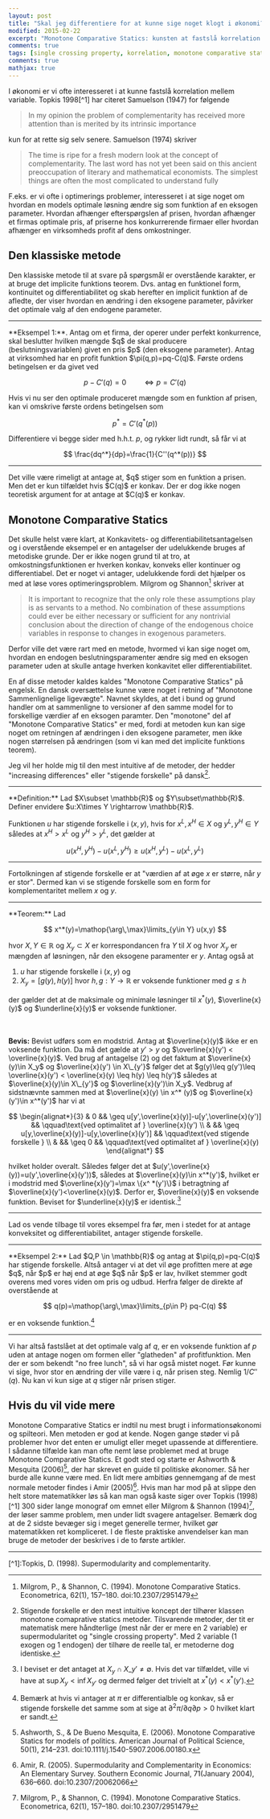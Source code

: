 ```yaml
---
layout: post
title: "Skal jeg differentiere for at kunne sige noget klogt i økonomi?"
modified: 2015-02-22
excerpt: "Monotone Comparative Statics: kunsten at fastslå korrelation under 'svagere' antagelser"
comments: true
tags: [single crossing property, korrelation, monotone comparative statics, economic methods, danish ]
comments: true
mathjax: true
---
```


I økonomi er vi ofte interesseret i at kunne fastslå korrelation mellem variable. Topkis 1998[^1] har citeret Samuelson (1947) for følgende

> In my opinion the problem of complementarity has received more attention than is merited by its intrinsic importance

kun for at rette sig selv senere. Samuelson (1974) skriver

> The time is ripe for a fresh modern look at the concept of complementarity. The last word has not yet been said on this ancient preoccupation of literary and mathematical economists. The simplest things are often the most complicated to understand fully

F.eks. er vi ofte i optimerings problemer, interesseret i at sige noget om hvordan en models optimale løsning ændre sig som funktion af en eksogen parameter. Hvordan afhænger efterspørgslen af prisen, hvordan afhænger et firmas optimale pris, af priserne hos konkurrerende firmaer eller hvordan afhænger en virksomheds profit af dens omkostninger.

## Den klassiske metode

Den klassiske metode til at svare på spørgsmål er overstående karakter, er at bruge det implicite funktions teorem. Dvs. antag en funktionel form, kontinuitet og differentiabilitet og skab herefter en implicit funktion af de afledte, der viser hvordan en ændring i den eksogene parameter, påvirker det optimale valg af den endogene parameter.

<hr>
**Eksempel 1:**. Antag om et firma, der operer under perfekt konkurrence, skal beslutter hvilken mængde $q$ de skal producere (beslutningsvariablen) givet en pris $p$ (den eksogene parameter). Antag at virksomhed har en profit funktion $\pi(q,p)=pq-C(q)$. Første ordens betingelsen er da givet ved

$$
p-C'(q)=0 \qquad \Leftrightarrow p=C'(q)
$$

Hvis vi nu ser den optimale produceret mængde som en funktion af prisen, kan vi omskrive første ordens betingelsen som

$$
p^*=C'(q^*(p))
$$

Differentiere vi begge sider med h.h.t. $p$, og rykker lidt rundt, så får vi at

$$
\frac{dq^*}{dp}=\frac{1}{C''(q^*(p))}
$$

<hr>
Det ville være rimeligt at antage at, $q$ stiger som en funktion a prisen. Men det er kun tilfældet hvis $C(q)$ er konkav. Der er dog ikke nogen teoretisk argument for at antage at $C(q)$ er konkav.

## Monotone Comparative Statics

Det skulle helst være klart, at Konkavitets- og differentiabilitetsantagelsen og i overstående eksempel er en antagelser der udelukkende bruges af metodiske grunde. Der er ikke nogen grund til at tro, at omkostningsfunktionen er hverken konkav, konveks eller kontinuer og differentiabel. Det er noget vi antager, udelukkende fordi det hjælper os med at løse vores optimeringsproblem. Milgrom og Shannon[^2] skriver at

> It is important to recognize that the only role these assumptions play is as servants to a method. No combination of these assumptions could ever be either necessary or sufficient for any nontrivial conclusion about the direction of change of the endogenous choice variables in response to changes in exogenous parameters.

Derfor ville det være rart med en metode, hvormed vi kan sige noget om, hvordan en endogen beslutningsparamenter ændre sig med en eksogen parameter uden at skulle antage hverken konkavitet eller differentiabilitet.

En af disse metoder kaldes kaldes "Monotone Comparative Statics" på engelsk. En dansk oversættelse kunne være noget i retning af "Monotone Sammenlignelige ligevægte". Navnet skyldes, at det i bund og grund handler om at sammenligne to versioner af den samme model for to forskellige værdier af en eksogen paramter. Den "monotone" del af "Monotone Comparative Statics" er med, fordi at metoden kun kan sige noget om retningen af ændringen i den eksogene parameter, men ikke nogen størrelsen på ændringen (som vi kan med det implicite funktions teorem).

Jeg vil her holde mig til den mest intuitive af de metoder, der hedder "increasing differences" eller "stigende forskelle" på dansk[^3].

<hr>
**Definition:** Lad $X\subset \mathbb{R}$ og  $Y\subset\mathbb{R}$. Definer envidere $u:X\times Y \rightarrow \mathbb{R}$.

Funktionen $u$ har stigende forskelle i $(x,y)$, hvis for $x^L,x^H\in X$ og $y^L,y^H\in Y$ således at $x^H>x^L$  og $y^H>y^L$, det gælder at

$$
u(x^H, y^H) − u(x^L , y^H) ≥ u(x^H,y^L) − u(x^L,y^L)
$$

<hr>

Fortolkningen af stigende forskelle er at "værdien af at øge $x$ er større, når $y$ er stor". Dermed kan vi se stigende forskelle som en form for komplementaritet mellem $x$ og $y$.

<hr>
**Teorem:** Lad

$$
	x^*(y)=\mathop{\arg\,\max}\limits_{y\in Y} u(x,y)
$$

hvor $X,Y\in \mathbb{R}$ og $X_y\subset X$ er korrespondancen fra $Y$ til $X$  og hvor $X_y$ er mængden af løsningen, når den eksogene paramenter er $y$.  Antag også at

1. $u$ har stigende forskelle i $(x,y)$  og
2. $X_y=[g(y),h(y)]$  hvor $h,g:Y \rightarrow \mathbb{R}$ er voksende funktioner med $g\leq h$

der gælder det at de maksimale og minimale løsninger til $x^*(y)$, $\overline{x}(y)$ og $\underline{x}(y)$ er voksende funktioner.

<br><br>
**Bevis:**
Bevist udførs som en modstrid. Antag at $\overline{x}(y)$ ikke er en voksende funktion. Da må det gælde at $y'>y$ og $\overline{x}(y') < \overline{x}(y)$.  Ved brug af antagelse (2) og det faktum at $\overline{x}(y)\in X_y$ og $\overline{x}(y') \in X\_{y'}$  følger det at $g(y)\leq g(y')\leq \overline{x}(y') < \overline{x}(y) \leq h(y) \leq h(y')$ således at $\overline{x}(y)\in X\_{y'}$ og $\overline{x}(y')\in X_y$.  Vedbrug af sidstnævnte sammen med at $\overline{x}(y) \in x^* (y)$ og $\overline{x}(y')\in x^*(y')$  har vi at

$$
\begin{alignat*}{3}
   & 0 && \geq u[y',\overline{x}(y)]-u[y',\overline{x}(y')] && \qquad\text{ved optimalitet af } \overline{x}(y') \\
   &   && \geq u[y,\overline{x}(y)]-u[y,\overline{x}(y')]   && \qquad\text{ved stigende forskelle } \\
   &   && \geq 0                                  && \qquad\text{ved optimalitet af } \overline{x}(y)
\end{alignat*}
$$

hvilket holder overalt. Således følger det at $u(y',\overline{x}(y))=u(y',\overline{x}(y'))$, således at $\overline{x}(y)\in x^*(y')$, hvilket er i modstrid med $\overline{x}(y')=\max \{x^ *(y')\}$ i betragtning af $\overline{x}(y')<\overline{x}(y)$.  Derfor er, $\overline{x}(y)$ en voksende funktion. Beviset for $\underline{x}(y)$ er identisk.[^4]
<hr>

Lad os vende tilbage til vores eksempel fra før, men i stedet for at antage konveksitet og differentiabilitet, antager stigende forskelle.

<hr>
**Eksempel 2:** Lad $Q,P \in \mathbb{R}$ og antag at $\pi(q,p)=pq-C(q)$ har stigende forskelle. Altså antager vi at det vil øge profitten mere at øge $q$, når $p$ er høj end at øge $q$ når $p$ er lav, hvilket stemmer godt overens med vores viden om pris og udbud. Herfra følger de direkte af overstående at

$$
q(p)=\mathop{\arg\,\max}\limits_{p\in P} pq-C(q)
$$

er en voksende funktion.[^5]
<hr>

Vi har altså fastslået at det optimale valg af $q$, er en voksende funktion af $p$ uden at antage nogen om formen eller "glatheden" af profitfunktion. Men der er som bekendt "no free lunch", så vi har også mistet noget. Før kunne vi sige, hvor stor en ændring der ville være i $q$, når prisen steg. Nemlig $1/C' '(q)$. Nu kan vi kun sige at $q$ stiger når prisen stiger.

## Hvis du vil vide mere
Monotone Comparative Statics er indtil nu mest brugt i informationsøkonomi og spilteori. Men metoden er god at kende. Nogen gange støder vi på problemer hvor det enten er umuligt eller meget upassende at differentiere. I sådanne tilfælde kan man ofte nemt løse problemet med at bruge Monotone Comparative Statics. Et godt sted og starte er Ashworth & Mesquita (2006)[^6], der har skrevet en guide til politiske økonomer. Så her burde alle kunne være med. En lidt mere ambitiøs gennemgang af de mest normale metoder findes i Amir (2005)[^7]. Hvis man har mod på at slippe den helt store matematikker løs så kan man også kaste siger over Topkis (1998)[^1] 300 sider lange monograf om emnet eller Milgrom & Shannon (1994)[^2], der løser samme problem, men under lidt svagere antagelser. Bemærk dog at de 2 sidste bevæger sig i meget generelle termer, hvilket gør matematikken ret kompliceret. I de fleste praktiske anvendelser kan man bruge de metoder der beskrives i de to første artikler.

<hr>
[^1]:Topkis, D. (1998). Supermodularity and complementarity.

[^2]:Milgrom, P., & Shannon, C. (1994). Monotone Comparative Statics. Econometrica, 62(1), 157–180. doi:10.2307/2951479

[^3]: Stigende forskelle er den mest intuitive koncept der tilhører klassen monotone comaprative statics metoder. Tilsvarende metoder, der tit er matematisk mere håndterlige (mest når der er mere en 2 variable) er supermodularitet og "single crossing property". Med 2 variable (1 exogen og 1 endogen) der tilhøre de reelle tal, er metoderne dog identiske.

[^4]:I beviset er det antaget at $X_y\cap X\_{y'}\ne \emptyset$. Hvis det var tilfældet, ville vi have at $\sup X_y < \inf X_{y'}$ og dermed følger det trivielt at $x^*(y)< x ^ *(y')$.

[^5]:Bemærk at hvis vi antager at $\pi$ er differentialble og konkav, så er stigende forskelle det samme som at sige at $\partial^2\pi\big/\partial q\partial p>0$ hvilket klart er sandt.

[^6]:Ashworth, S., & De Bueno Mesquita, E. (2006). Monotone Comparative Statics for models of politics. American Journal of Political Science, 50(1), 214–231. doi:10.1111/j.1540-5907.2006.00180.x

[^7]:Amir, R. (2005). Supermodularity and Complementarity in Economics: An Elementary Survey. Southern Economic Journal, 71(January 2004), 636–660. doi:10.2307/20062066